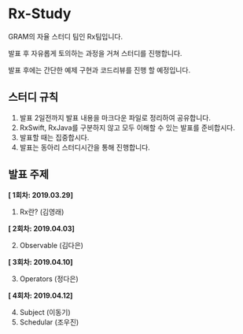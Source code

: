 # Rx-Study
GRAM의 자율 스터디 팀인 Rx팀입니다.

발표 후 자유롭게 토의하는 과정을 거쳐 스터디를 진행합니다.

발표 후에는 간단한 예제 구현과 코드리뷰를 진행 할 예정입니다.



## 스터디 규칙

1. 발표 2일전까지 발표 내용을 마크다운 파일로 정리하여 공유합니다.
2. RxSwift, RxJava를 구분하지 않고 모두 이해할 수 있는 발표를 준비합시다.
3. 발표할 때는 집중합시다.
4. 발표는 동아리 스터디시간을 통해 진행합니다.



## 발표 주제

**[ 1회차: 2019.03.29]**

1. Rx란? (김영래)

**[ 2회차: 2019.04.03]**

2. Observable (김다은)

**[ 3회차: 2019.04.10]**

3. Operators (정다은)

**[ 4회차: 2019.04.12]**

4. Subject (이동기)
5. Schedular (조우진)



